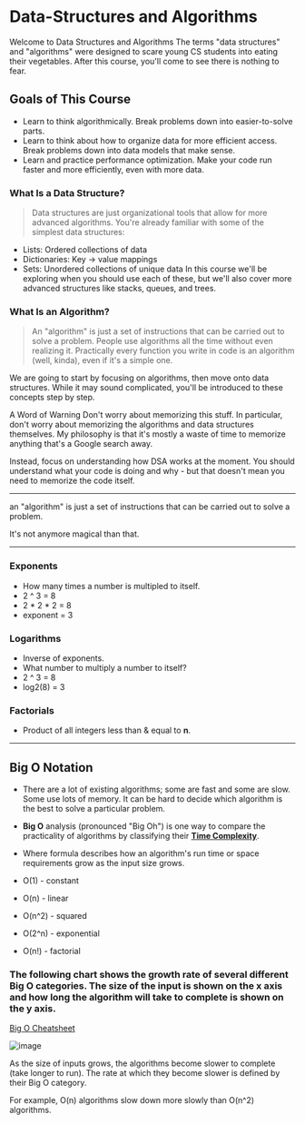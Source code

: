 # Data-Structures and Algorithms

Welcome to Data Structures and Algorithms
The terms "data structures" and "algorithms" were designed to scare young CS students into eating their vegetables. After this course, you'll come to see there is nothing to fear.

## Goals of This Course
- Learn to think algorithmically. Break problems down into easier-to-solve parts.
- Learn to think about how to organize data for more efficient access. Break problems down into data models that make sense.
- Learn and practice performance optimization. Make your code run faster and more efficiently, even with more data.

### What Is a Data Structure?
> Data structures are just organizational tools that allow for more advanced algorithms. You're already familiar with some of the simplest data structures:

- Lists: Ordered collections of data
- Dictionaries: Key -> value mappings
- Sets: Unordered collections of unique data
In this course we'll be exploring when you should use each of these, but we'll also cover more advanced structures like stacks, queues, and trees.

### What Is an Algorithm?
> An "algorithm" is just a set of instructions that can be carried out to solve a problem. People use algorithms all the time without even realizing it. Practically every function you write in code is an algorithm (well, kinda), even if it's a simple one.

We are going to start by focusing on algorithms, then move onto data structures. While it may sound complicated, you'll be introduced to these concepts step by step.

A Word of Warning
Don't worry about memorizing this stuff. In particular, don't worry about memorizing the algorithms and data structures themselves. My philosophy is that it's mostly a waste of time to memorize anything that's a Google search away.

Instead, focus on understanding how DSA works at the moment. You should understand what your code is doing and why - but that doesn't mean you need to memorize the code itself.


<hr />

an "algorithm" is just a set of instructions that can be carried out to solve a problem.

It's not anymore magical than that.


<hr />

### Exponents
- How many times a number is multipled to itself.
- 2 ^ 3 = 8
- 2 * 2 * 2 = 8
- exponent = 3

### Logarithms
- Inverse of exponents.
- What number to multiply a number to itself?
- 2 ^ 3 = 8
- log2(8) = 3
  

### Factorials
- Product of all integers less than & equal to **n**.
  


<hr />



## Big O Notation

- There are a lot of existing algorithms; some are fast and some are slow. Some use lots of memory. It can be hard to decide which algorithm is the best to solve a particular problem.


- **Big O** analysis (pronounced "Big Oh") is one way to compare the practicality of algorithms by classifying their **[Time Complexity](https://en.wikipedia.org/wiki/Time_complexity)**.

- Where formula describes how an algorithm's run time or space requirements grow as the input size grows.
- O(1) - constant
- O(n) - linear
- O(n^2) - squared
- O(2^n) - exponential
- O(n!) - factorial


### The following chart shows the growth rate of several different Big O categories. The size of the input is shown on the x axis and how long the algorithm will take to complete is shown on the y axis.

[Big O Cheatsheet](https://www.bigocheatsheet.com/)

![image](https://github.com/user-attachments/assets/285db65c-f0c9-4413-ac57-b7df9d277edb)

As the size of inputs grows, the algorithms become slower to complete (take longer to run). The rate at which they become slower is defined by their Big O category.

For example, O(n) algorithms slow down more slowly than O(n^2) algorithms.

